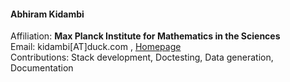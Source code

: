 #### Abhiram Kidambi
Affiliation: **Max Planck Institute for Mathematics in the Sciences** <br>
Email: kidambi[AT]duck.com , [Homepage](https://abhirammk.github.io)<br>
Contributions: Stack development, Doctesting, Data generation, Documentation
